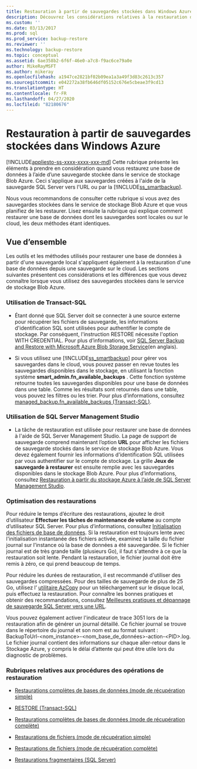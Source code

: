 ```yaml
---
title: Restauration à partir de sauvegardes stockées dans Windows Azure | Microsoft Docs
description: Découvrez les considérations relatives à la restauration d’une base de données SQL Server effectuée à l’aide d’une sauvegarde stockée dans le stockage Blob Azure.
ms.custom: ''
ms.date: 03/13/2017
ms.prod: sql
ms.prod_service: backup-restore
ms.reviewer: ''
ms.technology: backup-restore
ms.topic: conceptual
ms.assetid: 6ae358b2-6f6f-46e0-a7c8-f9ac6ce79a0e
author: MikeRayMSFT
ms.author: mikeray
ms.openlocfilehash: a1947ce2821bf02b09ea1a3a49f3d83c2613c357
ms.sourcegitcommit: e042272a38fb646df05152c676e5cbeae3f9cd13
ms.translationtype: HT
ms.contentlocale: fr-FR
ms.lasthandoff: 04/27/2020
ms.locfileid: "82180676"
---
```

# <a name="restoring-from-backups-stored-in-microsoft-azure"></a>Restauration à partir de sauvegardes stockées dans Windows Azure
[!INCLUDE[appliesto-ss-xxxx-xxxx-xxx-md](../../includes/appliesto-ss-xxxx-xxxx-xxx-md.md)]
  Cette rubrique présente les éléments à prendre en considération quand vous restaurez une base de données à l’aide d’une sauvegarde stockée dans le service de stockage Blob Azure. Ceci s'applique aux sauvegardes créées à l'aide de la sauvegarde SQL Server vers l'URL ou par la [!INCLUDE[ss_smartbackup](../../includes/ss-smartbackup-md.md)].  
  
 Nous vous recommandons de consulter cette rubrique si vous avez des sauvegardes stockées dans le service de stockage Blob Azure et que vous planifiez de les restaurer. Lisez ensuite la rubrique qui explique comment restaurer une base de données dont les sauvegardes sont locales ou sur le cloud, les deux méthodes étant identiques.  
  
## <a name="overview"></a>Vue d’ensemble  
 Les outils et les méthodes utilisés pour restaurer une base de données à partir d'une sauvegarde local s'appliquent également à la restauration d'une base de données depuis une sauvegarde sur le cloud.  Les sections suivantes présentent ces considérations et les différences que vous devez connaître lorsque vous utilisez des sauvegardes stockées dans le service de stockage Blob Azure.  
  
### <a name="using-transact-sql"></a>Utilisation de Transact-SQL  
  
-   Étant donné que SQL Server doit se connecter à une source externe pour récupérer les fichiers de sauvegarde, les informations d'identification SQL sont utilisées pour authentifier le compte de stockage. Par conséquent, l'instruction RESTORE nécessite l'option WITH CREDENTIAL. Pour plus d’informations, voir [SQL Server Backup and Restore with Microsoft Azure Blob Storage Service](../../relational-databases/backup-restore/sql-server-backup-and-restore-with-microsoft-azure-blob-storage-service.md)(en anglais).  
  
-   Si vous utilisez une [!INCLUDE[ss_smartbackup](../../includes/ss-smartbackup-md.md)] pour gérer vos sauvegardes dans le cloud, vous pouvez passer en revue toutes les sauvegardes disponibles dans le stockage, en utilisant la fonction système **smart_admin.fn_available_backups** . Cette fonction système retourne toutes les sauvegardes disponibles pour une base de données dans une table. Comme les résultats sont retournés dans une table, vous pouvez les filtres ou les trier. Pour plus d’informations, consultez [managed_backup.fn_available_backups &#40;Transact-SQL&#41;](../../relational-databases/system-functions/managed-backup-fn-available-backups-transact-sql.md).  
  
### <a name="using-sql-server-management-studio"></a>Utilisation de SQL Server Management Studio  
  
-   La tâche de restauration est utilisée pour restaurer une base de données à l'aide de SQL Server Management Studio. La page de support de sauvegarde comprend maintenant l’option **URL** pour afficher les fichiers de sauvegarde stockés dans le service de stockage Blob Azure. Vous devez également fournir les informations d'identification SQL utilisées par vous authentifier sur le compte de stockage. La grille **Jeux de sauvegarde à restaurer** est ensuite remplie avec les sauvegardes disponibles dans le stockage Blob Azure. Pour plus d’informations, consultez [Restauration à partir du stockage Azure à l’aide de SQL Server Management Studio](../../relational-databases/backup-restore/sql-server-backup-to-url.md#RestoreSSMS).  
  
### <a name="optimizing-restores"></a>Optimisation des restaurations  
 Pour réduire le temps d’écriture des restaurations, ajoutez le droit d’utilisateur **Effectuer les tâches de maintenance de volume** au compte d’utilisateur SQL Server. Pour plus d’informations, consultez [Initialisation des fichiers de base de données](https://go.microsoft.com/fwlink/?LinkId=271622). Si la restauration est toujours lente avec l'initialisation instantanée des fichiers activée, examinez la taille du fichier journal sur l'instance où la base de données a été sauvegardée. Si le fichier journal est de très grande taille (plusieurs Go), il faut s'attendre à ce que la restauration soit lente. Pendant la restauration, le fichier journal doit être remis à zéro, ce qui prend beaucoup de temps.  
  
 Pour réduire les durées de restauration, il est recommandé d'utiliser des sauvegardes compressées.  Pour des tailles de sauvegarde de plus de 25 Go, utilisez l’ [utilitaire AzCopy](https://blogs.msdn.com/b/windowsazurestorage/archive/2012/12/03/azcopy-uploading-downloading-files-for-windows-azure-blobs.aspx) pour un téléchargement sur le disque local, puis effectuez la restauration. Pour connaître les bonnes pratiques et obtenir des recommandations, consultez [Meilleures pratiques et dépannage de sauvegarde SQL Server vers une URL](../../relational-databases/backup-restore/sql-server-backup-to-url-best-practices-and-troubleshooting.md).  
  
 Vous pouvez également activer l'indicateur de trace 3051 lors de la restauration afin de générer un journal détaillé. Ce fichier journal se trouve dans le répertoire du journal et son nom est au format suivant : BackupToUrl-\<nom_instance>-\<nom_base_de_données>-action-\<PID>.log. Le fichier journal contient des informations sur chaque aller-retour dans le Stockage Azure, y compris le délai d’attente qui peut être utile lors du diagnostic de problèmes.  
  
### <a name="topics-on-performing-restore-operations"></a>Rubriques relatives aux procédures des opérations de restauration  
  
-   [Restaurations complètes de bases de données &#40;mode de récupération simple&#41;](../../relational-databases/backup-restore/complete-database-restores-simple-recovery-model.md)  
  
-   [RESTORE &#40;Transact-SQL&#41;](../../t-sql/statements/restore-statements-transact-sql.md)  
  
-   [Restaurations complètes de bases de données &#40;mode de récupération complète&#41;](../../relational-databases/backup-restore/complete-database-restores-full-recovery-model.md)  
  
-   [Restaurations de fichiers &#40;mode de récupération simple&#41;](../../relational-databases/backup-restore/file-restores-simple-recovery-model.md)  
  
-   [Restaurations de fichiers &#40;mode de récupération complète&#41;](../../relational-databases/backup-restore/file-restores-full-recovery-model.md)  
  
-   [Restaurations fragmentaires &#40;SQL Server&#41;](../../relational-databases/backup-restore/piecemeal-restores-sql-server.md)  
  
  
